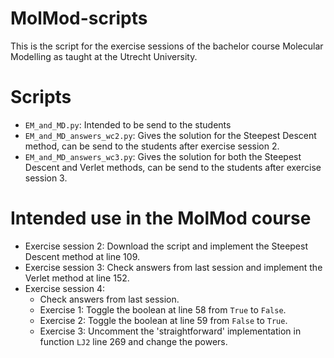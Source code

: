 # MolMod-scripts

This is the script for the exercise sessions of the bachelor course Molecular Modelling as taught at the Utrecht University.

# Scripts

* `EM_and_MD.py`: Intended to be send to the students
* `EM_and_MD_answers_wc2.py`: Gives the solution for the Steepest Descent method, can be send to the students after exercise session 2.
* `EM_and_MD_answers_wc3.py`: Gives the solution for both the Steepest Descent and Verlet methods, can be send to the students after exercise session 3.

# Intended use in the MolMod course

* Exercise session 2: Download the script and implement the Steepest Descent method at line 109.
* Exercise session 3: Check answers from last session and implement the Verlet method at line 152.
* Exercise session 4:
    * Check answers from last session.
    * Exercise 1: Toggle the boolean at line 58 from `True` to `False`.
    * Exercise 2: Toggle the boolean at line 59 from `False` to `True`.
    * Exercise 3: Uncomment the 'straightforward' implementation in function `LJ2` line 269 and change the powers.
